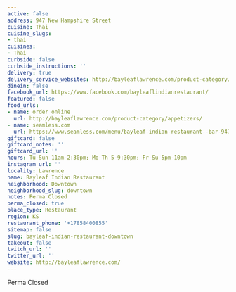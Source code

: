 ```yaml
---
active: false
address: 947 New Hampshire Street
cuisine: Thai
cuisine_slugs:
- thai
cuisines:
- Thai
curbside: false
curbside_instructions: ''
delivery: true
delivery_service_websites: http://bayleaflawrence.com/product-category/appetizers/
dinein: false
facebook_url: https://www.facebook.com/bayleaflindianrestaurant/
featured: false
food_urls:
- name: order online
  url: http://bayleaflawrence.com/product-category/appetizers/
- name: seamless.com
  url: https://www.seamless.com/menu/bayleaf-indian-restaurant--bar-947-new-hampshire-st-lawrence/332871
giftcard: false
giftcard_notes: ''
giftcard_url: ''
hours: Tu-Sun 11am-2:30pm; Mo-Th 5-9:30pm; Fr-Su 5pm-10pm
instagram_url: ''
locality: Lawrence
name: Bayleaf Indian Restaurant
neighborhood: Downtown
neighborhood_slug: downtown
notes: Perma Closed
perma_closed: true
place_type: Restaurant
region: KS
restaurant_phone: '+17858400855'
sitemap: false
slug: bayleaf-indian-restaurant-downtown
takeout: false
twitch_url: ''
twitter_url: ''
website: http://bayleaflawrence.com/
---
```


Perma Closed